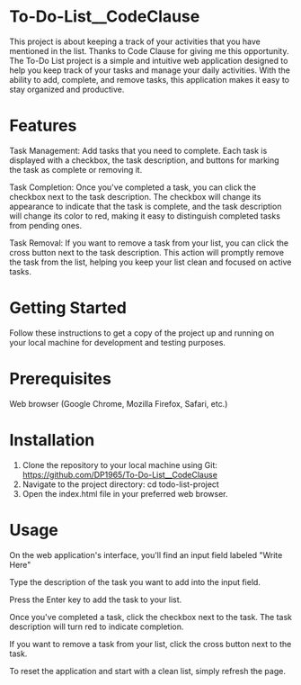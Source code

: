 # To-Do-List__CodeClause
This project is about keeping a track of your activities that you have mentioned in the list. Thanks to Code Clause for giving me this opportunity.
The To-Do List project is a simple and intuitive web application designed to help you keep track of your tasks and manage your daily activities. With the ability to add, complete, and remove tasks, this application makes it easy to stay organized and productive.
# Features
Task Management: Add tasks that you need to complete. Each task is displayed with a checkbox, the task description, and buttons for marking the task as complete or removing it.

Task Completion: Once you've completed a task, you can click the checkbox next to the task description. The checkbox will change its appearance to indicate that the task is complete, and the task description will change its color to red, making it easy to distinguish completed tasks from pending ones.

Task Removal: If you want to remove a task from your list, you can click the cross button next to the task description. This action will promptly remove the task from the list, helping you keep your list clean and focused on active tasks.
# Getting Started
Follow these instructions to get a copy of the project up and running on your local machine for development and testing purposes.

# Prerequisites
Web browser (Google Chrome, Mozilla Firefox, Safari, etc.)
# Installation
1. Clone the repository to your local machine using Git:
https://github.com/DP1965/To-Do-List__CodeClause
2. Navigate to the project directory:
cd todo-list-project
3. Open the index.html file in your preferred web browser.
# Usage
On the web application's interface, you'll find an input field labeled "Write Here"

Type the description of the task you want to add into the input field.

Press the Enter key to add the task to your list.

Once you've completed a task, click the checkbox next to the task. The task description will turn red to indicate completion.

If you want to remove a task from your list, click the cross button next to the task.

To reset the application and start with a clean list, simply refresh the page.
